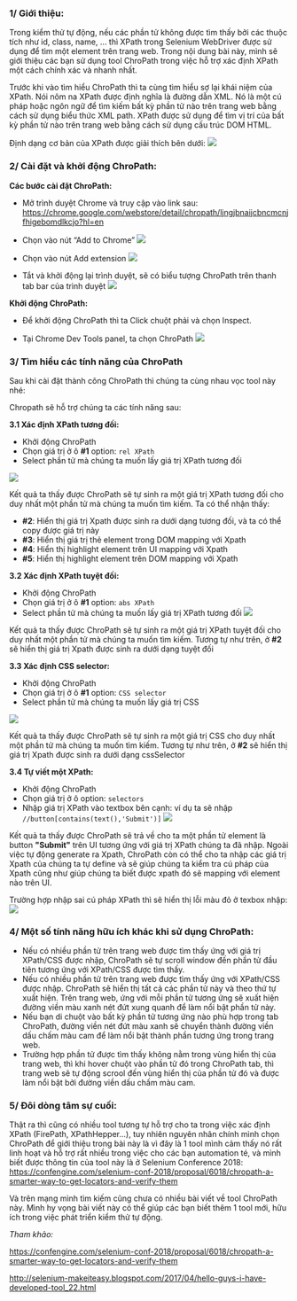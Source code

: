 ### 1/ Giới thiệu:
Trong kiểm thử tự động, nếu các phần tử không được tìm thấy bởi các thuộc tích như id, class, name, ... thì XPath trong Selenium WebDriver được sử dụng để tìm một element trên trang web. Trong nội dung bài này, mình sẽ giới thiệu các bạn sử dụng tool ChroPath trong việc hỗ trợ xác định XPath một cách chính xác và nhanh nhất.

Trước khi vào tìm hiểu ChroPath thì ta cùng tìm hiểu sợ lại khái niệm của XPath. Nói nôm na XPath được định nghĩa là đường dẫn XML. Nó là một cú pháp hoặc ngôn ngữ để tìm kiếm bất kỳ phần tử nào trên trang web bằng cách sử dụng biểu thức XML path. XPath được sử dụng để tìm vị trí của bất kỳ phần tử nào trên trang web bằng cách sử dụng cấu trúc DOM HTML. 

Định dạng cơ bản của XPath được giải thích bên dưới:
![](https://images.viblo.asia/f2a04a52-0768-49e8-9ae0-0c10d305fec0.png)

### 2/ Cài đặt và khởi động ChroPath:
**Các bước cài đặt ChroPath:**

+ Mở trình duyệt Chrome và truy cập vào link sau:
https://chrome.google.com/webstore/detail/chropath/ljngjbnaijcbncmcnjfhigebomdlkcjo?hl=en
+ Chọn vào nút “Add to Chrome”
![](https://images.viblo.asia/030fcc1e-f0ae-4ac9-8b13-07ed467137ab.PNG)

+ Chọn vào nút Add extension
![](https://images.viblo.asia/ecb43c54-3acd-44d4-a093-09cf1bfacbb4.PNG)

+ Tắt và khởi động lại trình duyệt, sẽ có biểu tượng ChroPath trên thanh tab bar của trình duyệt
![](https://images.viblo.asia/18c36c73-4c3a-4028-915e-22f68e16e362.PNG)

**Khởi động ChroPath:**
+ Để khởi động ChroPath thì ta Click chuột phải và chọn Inspect.

+ Tại Chrome Dev Tools panel, ta chọn ChroPath
![](https://images.viblo.asia/41b6c683-30fa-4607-8473-c40d96078212.PNG)

### 3/ Tìm hiểu các tính năng của ChroPath
Sau khi cài đặt thành công ChroPath thì chúng ta cùng nhau vọc tool này nhé: 

Chropath sẽ hỗ trợ chúng ta các tính năng sau:

**3.1 Xác định XPath tương đối:**

+ Khởi động ChroPath
+ Chọn giá trị ở ô **#1** option: `rel XPath`
+ Select phần tử mà chúng ta muốn lấy giá trị XPath tương đối

![](https://images.viblo.asia/42636422-36e0-4ee2-beb1-56a4926e9cc3.PNG)



Kết quả ta thấy được ChroPath sẽ tự sinh ra một giá trị XPath tương đối cho duy nhất một phần tử mà chúng ta muốn tìm kiếm.
Ta có thể nhận thấy:
* **#2**: Hiển thị giá trị Xpath được sinh ra dưới dạng tương đối, và ta có thể copy được giá trị này
* **#3**: Hiển thị giá trị thẻ element trong DOM mapping với Xpath
* **#4**: Hiển thị highlight element trên UI mapping  với Xpath
* **#5**: Hiển thị highlight element trên DOM mapping  với Xpath

**3.2 Xác định XPath tuyệt đối:**

+ Khởi động ChroPath
+ Chọn giá trị ở ô **#1** option: `abs XPath`
+ Select phần tử mà chúng ta muốn lấy giá trị XPath tương đối
![](https://images.viblo.asia/533bc35e-86bd-402f-8a85-be4720367ab4.PNG)


Kết quả ta thấy được ChroPath sẽ tự sinh ra một giá trị XPath tuyệt đối cho duy nhất một phần tử mà chúng ta muốn tìm kiếm. Tương tự như trên, ở **#2** sẽ hiển thị giá trị Xpath được sinh ra dưới dạng tuyệt đối

**3.3 Xác định CSS selector:**
+  Khởi động ChroPath
+ Chọn giá trị ở ô **#1** option: `CSS selector`
+ Select phần tử mà chúng ta muốn lấy giá trị CSS

![](https://images.viblo.asia/c5b05182-d01b-42e3-899f-319f96d56a65.PNG)


Kết quả ta thấy được ChroPath sẽ tự sinh ra một giá trị CSS cho duy nhất một phần tử mà chúng ta muốn tìm kiếm. Tương tự như trên, ở **#2** sẽ hiển thị giá trị Xpath được sinh ra dưới dạng cssSelector

**3.4 Tự viết một XPath:**
+ Khởi động ChroPath
+ Chọn giá trị ở ô option: `selectors`
+ Nhập giá trị XPath vào textbox bên cạnh: ví dụ ta sẽ nhập `//button[contains(text(),'Submit')]`
![](https://images.viblo.asia/0fa7ab07-7f4d-4e4f-8850-2eb0f22f7895.PNG)

Kết quả ta thấy được ChroPath sẽ trả về cho ta một phần tử element là button **"Submit"** trên UI tương ứng với giá trị XPath chúng ta đã nhập.  Ngoài việc tự động generate ra Xpath, ChroPath còn có thể cho ta nhập các giá trị Xpath của chúng ta tự define và sẽ giúp chúng ta kiểm tra cú pháp của Xpath cũng như giúp chúng ta biết được xpath đó sẽ mapping với element nào trên UI.

Trường hợp nhập sai cú pháp XPath thì sẽ hiển thị lỗi màu đỏ ở texbox nhập:
![](https://images.viblo.asia/5d5d7136-43e0-4d6e-8ed0-f67a8c654dcd.PNG)

### **4/ Một số tính năng hữu ích khác khi sử dụng ChroPath:**

+ Nếu có nhiều phần tử trên trang web được tìm thấy ứng với giá trị XPath/CSS được nhập, ChroPath sẽ tự scroll window đến phần tử đầu tiên tương ứng với XPath/CSS được tìm thấy.
+ Nếu có nhiều phần tử trên trang web được tìm thấy ứng với XPath/CSS được nhập. ChroPath sẽ hiển thị tất cả các phần tử này và theo thứ tự xuất hiện. Trên trang web, ứng với mỗi phần tử tương ứng sẽ xuất hiện đường viền màu xanh nét đứt xung quanh để làm nổi bật phần tử này.
+ Nếu bạn di chuột vào bất kỳ phần tử tương ứng nào phù hợp trong tab ChroPath, đường viền nét đứt màu xanh sẽ chuyển thành đường viền dấu chấm màu cam để làm nổi bật thành phần tương ứng trong trang web.
+ Trường hợp phần tử được tìm thấy không nằm trong vùng hiển thị của trang web, thì khi hover chuột vào phần tử đó trong ChroPath tab, thì trang web sẽ tự động scrool đến vùng hiển thị của phần tử đó và được làm nổi bật bởi đường viền dấu chấm màu cam.

### **5/ Đôi dòng tâm sự cuối:**
Thật ra thì cũng có nhiều tool tương tự hỗ trợ cho ta trong việc xác định XPath (FirePath, XPathHepper...), tuy nhiên nguyên nhân chính mình chọn ChroPath để giới thiệu trong bài này là vì đây là 1 tool mình cảm thấy nó rất linh hoạt và hỗ trợ rất nhiều trong việc cho các bạn automation té, và mình biết được thông tin của tool này là ở Selenium Conference 2018: https://confengine.com/selenium-conf-2018/proposal/6018/chropath-a-smarter-way-to-get-locators-and-verify-them

Và trên mạng mình tìm kiếm cũng chưa có nhiều bài viết về tool ChroPath này. 
Mình hy vọng bài viết này có thể giúp các bạn biết thêm 1 tool mới, hữu ích trong việc phát triển kiểm thử tự động.

*Tham khảo:*

https://confengine.com/selenium-conf-2018/proposal/6018/chropath-a-smarter-way-to-get-locators-and-verify-them

http://selenium-makeiteasy.blogspot.com/2017/04/hello-guys-i-have-developed-tool_22.html
